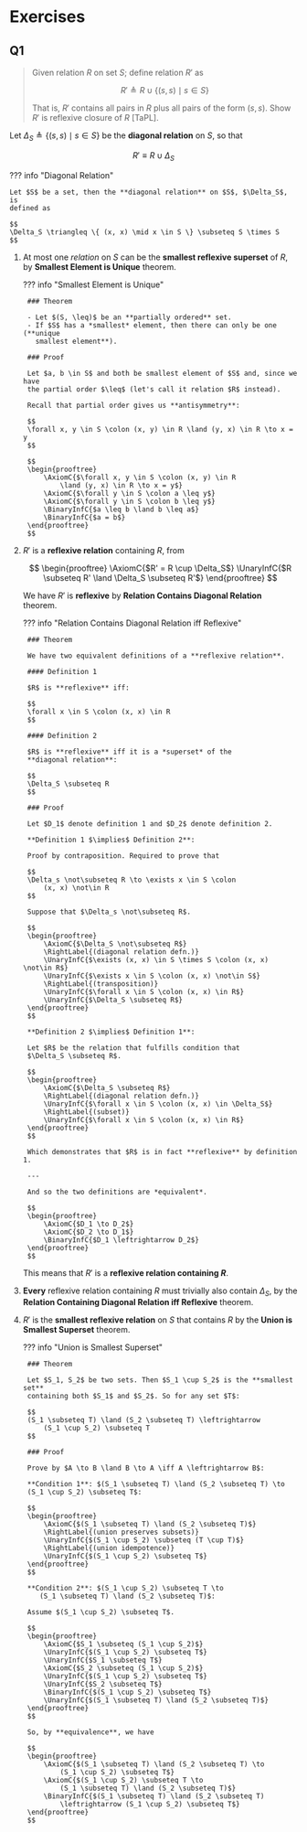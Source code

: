 # Exercises

## Q1

> Given relation $R$ on set $S$; define relation $R'$ as
>
> $$
> R' \triangleq R \cup \{ (s, s) \mid s \in S \}
> $$
>
> That is, $R'$ contains all pairs in $R$ plus all pairs of the form
> $(s, s)$. Show $R'$ is reflexive closure of $R$ [TaPL].

Let $\Delta_S \triangleq \{ (s, s) \mid s \in S \}$ be the **diagonal relation**
on $S$, so that

$$
R' \equiv R \cup \Delta_S
$$

??? info "Diagonal Relation"

    Let $S$ be a set, then the **diagonal relation** on $S$, $\Delta_S$, is
    defined as

    $$
    \Delta_S \triangleq \{ (x, x) \mid x \in S \} \subseteq S \times S
    $$

1. At most one *relation* on $S$ can be the **smallest reflexive superset** of
   $R$, by **Smallest Element is Unique** theorem.

    ??? info "Smallest Element is Unique"

        ### Theorem

        - Let $(S, \leq)$ be an **partially ordered** set.
        - If $S$ has a *smallest* element, then there can only be one (**unique
          smallest element**).

        ### Proof

        Let $a, b \in S$ and both be smallest element of $S$ and, since we have
        the partial order $\leq$ (let's call it relation $R$ instead).

        Recall that partial order gives us **antisymmetry**:

        $$
        \forall x, y \in S \colon (x, y) \in R \land (y, x) \in R \to x = y
        $$

        $$
        \begin{prooftree}
            \AxiomC{$\forall x, y \in S \colon (x, y) \in R
                \land (y, x) \in R \to x = y$}
            \AxiomC{$\forall y \in S \colon a \leq y$}
            \AxiomC{$\forall y \in S \colon b \leq y$}
            \BinaryInfC{$a \leq b \land b \leq a$}
            \BinaryInfC{$a = b$}
        \end{prooftree}
        $$

2. $R'$ is a **reflexive relation** containing $R$, from

    $$
    \begin{prooftree}
        \AxiomC{$R' = R \cup \Delta_S$}
        \UnaryInfC{$R \subseteq R' \land \Delta_S \subseteq R'$}
    \end{prooftree}
    $$

    We have $R'$ is **reflexive** by **Relation Contains Diagonal Relation**
    theorem.

    ??? info "Relation Contains Diagonal Relation iff Reflexive"

        ### Theorem

        We have two equivalent definitions of a **reflexive relation**.

        #### Definition 1

        $R$ is **reflexive** iff:

        $$
        \forall x \in S \colon (x, x) \in R
        $$

        #### Definition 2

        $R$ is **reflexive** iff it is a *superset* of the
        **diagonal relation**:

        $$
        \Delta_S \subseteq R
        $$

        ### Proof

        Let $D_1$ denote definition 1 and $D_2$ denote definition 2.

        **Definition 1 $\implies$ Definition 2**:

        Proof by contraposition. Required to prove that

        $$
        \Delta_s \not\subseteq R \to \exists x \in S \colon
            (x, x) \not\in R
        $$

        Suppose that $\Delta_s \not\subseteq R$.

        $$
        \begin{prooftree}
            \AxiomC{$\Delta_S \not\subseteq R$}
            \RightLabel{(diagonal relation defn.)}
            \UnaryInfC{$\exists (x, x) \in S \times S \colon (x, x) \not\in R$}
            \UnaryInfC{$\exists x \in S \colon (x, x) \not\in S$}
            \RightLabel{(transposition)}
            \UnaryInfC{$\forall x \in S \colon (x, x) \in R$}
            \UnaryInfC{$\Delta_S \subseteq R$}
        \end{prooftree}
        $$

        **Definition 2 $\implies$ Definition 1**:

        Let $R$ be the relation that fulfills condition that
        $\Delta_S \subseteq R$.

        $$
        \begin{prooftree}
            \AxiomC{$\Delta_S \subseteq R$}
            \RightLabel{(diagonal relation defn.)}
            \UnaryInfC{$\forall x \in S \colon (x, x) \in \Delta_S$}
            \RightLabel{(subset)}
            \UnaryInfC{$\forall x \in S \colon (x, x) \in R$}
        \end{prooftree}
        $$

        Which demonstrates that $R$ is in fact **reflexive** by definition 1.

        ---

        And so the two definitions are *equivalent*.

        $$
        \begin{prooftree}
            \AxiomC{$D_1 \to D_2$}
            \AxiomC{$D_2 \to D_1$}
            \BinaryInfC{$D_1 \leftrightarrow D_2$}
        \end{prooftree}
        $$

    This means that $R'$ is a **reflexive relation containing $R$**.

3. **Every** reflexive relation containing $R$ must trivially also contain
   $\Delta_S$, by the **Relation Containing Diagonal Relation iff Reflexive**
   theorem.

4. $R'$ is the **smallest reflexive relation** on $S$ that contains $R$ by
   the **Union is Smallest Superset** theorem.

    ??? info "Union is Smallest Superset"

        ### Theorem

        Let $S_1, S_2$ be two sets. Then $S_1 \cup S_2$ is the **smallest set**
        containing both $S_1$ and $S_2$. So for any set $T$:

        $$
        (S_1 \subseteq T) \land (S_2 \subseteq T) \leftrightarrow
            (S_1 \cup S_2) \subseteq T
        $$

        ### Proof

        Prove by $A \to B \land B \to A \iff A \leftrightarrow B$:

        **Condition 1**: $(S_1 \subseteq T) \land (S_2 \subseteq T) \to
        (S_1 \cup S_2) \subseteq T$:

        $$
        \begin{prooftree}
            \AxiomC{$(S_1 \subseteq T) \land (S_2 \subseteq T)$}
            \RightLabel{(union preserves subsets)}
            \UnaryInfC{$(S_1 \cup S_2) \subseteq (T \cup T)$}
            \RightLabel{(union idempotence)}
            \UnaryInfC{$(S_1 \cup S_2) \subseteq T$}
        \end{prooftree}
        $$

        **Condition 2**: $(S_1 \cup S_2) \subseteq T \to
           (S_1 \subseteq T) \land (S_2 \subseteq T)$:

        Assume $(S_1 \cup S_2) \subseteq T$.

        $$
        \begin{prooftree}
            \AxiomC{$S_1 \subseteq (S_1 \cup S_2)$}
            \UnaryInfC{$(S_1 \cup S_2) \subseteq T$}
            \UnaryInfC{$S_1 \subseteq T$}
            \AxiomC{$S_2 \subseteq (S_1 \cup S_2)$}
            \UnaryInfC{$(S_1 \cup S_2) \subseteq T$}
            \UnaryInfC{$S_2 \subseteq T$}
            \BinaryInfC{$(S_1 \cup S_2) \subseteq T$}
            \UnaryInfC{$(S_1 \subseteq T) \land (S_2 \subseteq T)$}
        \end{prooftree}
        $$

        So, by **equivalence**, we have

        $$
        \begin{prooftree}
            \AxiomC{$(S_1 \subseteq T) \land (S_2 \subseteq T) \to
                (S_1 \cup S_2) \subseteq T$}
            \AxiomC{$(S_1 \cup S_2) \subseteq T \to
                (S_1 \subseteq T) \land (S_2 \subseteq T)$}
            \BinaryInfC{$(S_1 \subseteq T) \land (S_2 \subseteq T)
                \leftrightarrow (S_1 \cup S_2) \subseteq T$}
        \end{prooftree}
        $$
